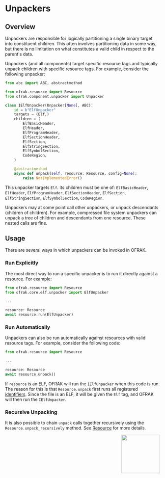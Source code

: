 # Unpackers
## Overview
Unpackers are responsible for logically partitioning a single binary target into constituent children. This often involves partitioning data in some way, but there is no limitation on what constitutes a valid child in respect to the parent's data.

Unpackers (and all components) target specific resource tags and typically unpack children with specific resource tags. For example, consider the following unpacker:

```python
from abc import ABC, abstractmethod

from ofrak.resource import Resource
from ofrak.component.unpacker import Unpacker

class IElfUnpacker(Unpacker[None], ABC):
    id = b"ElfUnpacker"
    targets = (Elf,)
    children = (
        ElfBasicHeader,
        ElfHeader,
        ElfProgramHeader,
        ElfSectionHeader,
        ElfSection,
        ElfStringSection,
        ElfSymbolSection,
        CodeRegion,
    )

    @abstractmethod
    async def unpack(self, resource: Resource, config=None):
        raise NotImplementedError()
```

This unpacker targets `Elf`. Its children must be one of: `ElfBasicHeader`, `ElfHeader`, `ElfProgramHeader`, `ElfSectionHeader`, `ElfSection`, `ElfStringSection`, `ElfSymbolSection`, `CodeRegion`.

Unpackers may at some point call other unpackers, or unpack descendants (children of children). For example, compressed file system unpackers can unpack a tree of children and descendants from one resource. These nested calls are fine.

## Usage
There are several ways in which unpackers can be invoked in OFRAK.

### Run Explicitly
The most direct way to run a specific unpacker is to run it directly against a resource. For example:

```python
from ofrak.resource import Resource
from ofrak.core.elf.unpacker import ElfUnpacker

...

resource: Resource
await resource.run(ElfUnpacker)
```

### Run Automatically
Unpackers can also be run automatically against resources with valid resource tags. For example, consider the following code:
```python
from ofrak.resource import Resource

...

resource: Resource
await resource.unpack()
```

If `resource` is an ELF, OFRAK will run the `IElfUnpacker` when this code is run. The reason for this is that `Resource.unpack` first runs all registered [identifiers](identifier.md). Since the file is an ELF, it will be given the `Elf` tag, and OFRAK will then run the `IElfUnpacker`.

### Recursive Unpacking
It is also possible to chain `unpack` calls together recursively using the `Resource.unpack_recursively` method. See [Resource](../resource.md) for more details.

<div align="right">
<img src="../../../assets/square_01.png" width="125" height="125">
</div>
